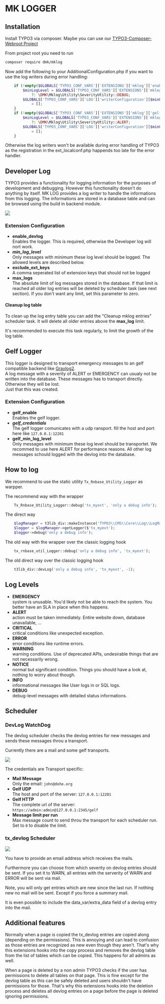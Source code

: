 MK LOGGER
=========


## Installation

Install TYPO3 via composer.
Maybe you can use our [TYPO3-Composer-Webroot Project](https://github.com/DMKEBUSINESSGMBH/typo3-composer-webroot)

From project root you need to run
```bash
composer require dmk/mklog
```

Now add the following to your AdditionalConfiguration.php if you want to use the log 
writers during error handling:
```php
    if (!empty($GLOBALS['TYPO3_CONF_VARS']['EXTENSIONS']['mklog']['enable_devlog'])) {
        $minLogLevel = $GLOBALS['TYPO3_CONF_VARS']['EXTENSIONS']['mklog']['min_log_level']
            ?: \DMK\Mklog\Utility\SeverityUtility::DEBUG;
        $GLOBALS['TYPO3_CONF_VARS']['LOG']['writerConfiguration'][$minLogLevel][\DMK\Mklog\Logger\DevlogLogger::class]
            = [];
    }
    if (!empty($GLOBALS['TYPO3_CONF_VARS']['EXTENSIONS']['mklog']['gelf_enable'])) {
        $minLogLevel = $GLOBALS['TYPO3_CONF_VARS']['EXTENSIONS']['mklog']['gelf_min_log_level']
            ?: \DMK\Mklog\Utility\SeverityUtility::ALERT;
        $GLOBALS['TYPO3_CONF_VARS']['LOG']['writerConfiguration'][$minLogLevel][\DMK\Mklog\Logger\GelfLogger::class]
            = [];
    }
```
Otherwise the log writers won't be available during error handling of TYPO3 as the 
registration in the ext_localconf.php happends too late for the error handler.

## Developer Log

TYPO3 provides a functionality for logging information for the purposes of development and debugging.
However this functionality doesn't do anything by itself.
MK LOG provides a log writer to handle the informations from this logging.
The informations are stored in a database table and can be browsed using the build in backend module.

![](Images/DevLogEntryBeModule.png)

### Extension Configuration

 * **enable_devlog**  
   Enables the logger. This is required, otherwise the Developer log will nort work.
 * ***min_log_level***  
   Only messages with minimum these log level should be logged. 
   The allowed levels are described below.
 * **exclude_ext_keys**  
   A comma seperated list of extension keys that should not be logged
 * **max_logs**  
   The absolute limit of log messages stored in the database. 
   If that limit is reached all older log entries will be deleted by scheduler task (see next section). 
   If you don't want any limit, set this parameter to zero.

#### Cleanup log table
To clean up the log entry table you can add the "Cleanup mklog entries" scheduler task.
It will delete all older entries above the **max_log** limit.

It's recommended to execute this task regularly, to limit the growth of the log table. 

## Gelf Logger

This logger is designed to transport emergency messages
to an gelf compatible backend like [Graylog2](http://graylog2.org/).  
A log message with a severity of ALERT or EMERGENCY can usualy not be written into the database.
These messages has to transport directly. Otherwise they will be lost.  
Just that this was created.

### Extension Configuration

 * **gelf_enable**  
   Enables the gelf logger.
 * ***gelf_credentials***  
   The gelf logger comunicates with a udp ransport. fill the host and port here like `127.0.0.1:12201`
 * **gelf_min_log_level**  
   Only messages with minimum these log level should be transportet. 
   We recommed to use here ALERT for performance reasons. 
   All other log messages schould logged with the devlog into the database.


## How to log

We recommend to use the static utility `Tx_Rnbase_Utility_Logger` as warpper.

The recommend way  with the wrapper
```php
    Tx_Rnbase_Utility_Logger::debug('tx_myext', 'only a debug info');
```
The direct way
```php
    $logManager = t3lib_div::makeInstance('TYPO3\\CMS\\Core\\Log\\LogManager');
    $logger = $logManager->getLogger($'tx_myext');
    $logger->debug('only a debug info');
```
The old way with the wrapper over the classic logging hook 
```php
    tx_rnbase_util_Logger::debug('only a debug info', 'tx_myext');
```
The old direct way over the classic logging hook 
```php
    t3lib_div::devLog('only a debug info', 'tx_myext', -1);
```


## Log Levels

 * **EMERGENCY**  
   system is unusable. You'd likely not be able to reach the system. You better have an SLA in place when this happens.
 * **ALERT**  
   action must be taken immediately. Entire website down, database unavailable, ...
 * **CRITICAL**  
   critical conditions like unexpected exception.
 * **ERROR**  
   error conditions like runtime errors.
 * **WARNING**  
   warning conditions. Use of deprecated APIs, undesirable things that are not necessarily wrong.
 * **NOTICE**  
   normal but significant condition. Things you should have a look at, nothing to worry about though.
 * **INFO**  
   informational messages like User logs in or SQL logs.
 * **DEBUG**  
   debug-level messages with detailed status informations.

## Scheduler

### DevLog WatchDog

The devlog scheduler checks the devlog entries for new messages and sends
these messages throu a transport.

Currently there are a mail and some gelf transports.

![](Images/SchedulerWatchDog.png)

The credentials are Transport specific:

 * **Mail Message**  
   Only the email: `john@dohe.org`
 * **Gelf UDP**  
   The host and port of the server: `127.0.0.1:12201`
 * **Gelf HTTP**  
   The complete url of the server: `https://admin:admin@127.0.0.1:2345/gelf`
 * **Message limit per run**  
   Max message count to send throu the transport for each scheduler run. Set to `0` to disable the limit.

### tx_devlog Scheduler

![](Images/SchedulerTask.png)

You have to provide an email address which receives the mails.

Furthermore you can choose from which severity on devlog entries should be sent. If you set it to WARN, all entries with the serverity of WARN and ERROR will be sent via mail.

Note, you will only get entries which are new since the last run. If nothing new no mail will be sent. Except if you force a summary mail.

It is even possible to include the data\_var/extra\_data field of a devlog entry into the mail.

Additional features
-------------------

Normally when a page is copied the tx_devlog entries are copied along (depending on the permissions).
This is annoying and can lead to confusion as those entries are recognized as new even though they aren't.
That's why this extensions hooks into the copy process and removes the devlog table from the list of tables which can be copied.
This happens for all admins as well.

When a page is deleted by a non admin TYPO3 checks if the user has permissions to delete all tables on that page.
This is fine except for the devlog table as this can be safely deleted and users shouldn't have permissions for those.
That's why this extensions hooks into the deletion process and deletes all devlog entries on a page before the page is deleted ignoring permissions.
